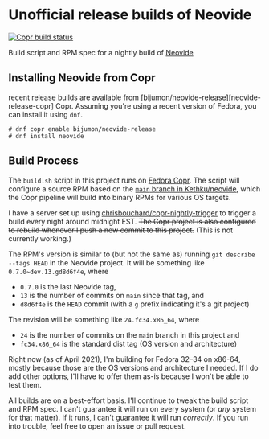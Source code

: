 # Unofficial release builds of Neovide

[![Copr build status][copr-status-image]][copr-neovide-nightly]

Build script and RPM spec for a nightly build of [Neovide][neovide]

## Installing Neovide from Copr

recent release builds are available from [bijumon/neovide-release][neovide-release-copr] Copr.
Assuming you're using a recent version of Fedora, you can install it using `dnf`.

```console
# dnf copr enable bijumon/neovide-release 
# dnf install neovide
```


## Build Process

The `build.sh` script in this project runs on [Fedora Copr][fedora-copr]. The
script will configure a source RPM based on the [`main` branch in
Kethku/neovide][neovide-main-branch], which the Copr pipeline will build into
binary RPMs for various OS targets.

I have a server set up using
[chrisbouchard/copr-nightly-trigger][copr-nightly-trigger] to trigger a build
every night around midnight EST. ~~The Copr project is also configured to
rebuild whenever I push a new commit to this project.~~ (This is not currently
working.)

The RPM's version is similar to (but not the same as) running `git describe
--tags HEAD` in the Neovide project. It will be something like
`0.7.0~dev.13.gd8d6f4e`, where

* `0.7.0` is the last Neovide tag,
* `13` is the number of commits on `main` since that tag, and
* `d8d6f4e` is the `HEAD` commit (with a `g` prefix indicating it's a git
  project)

The revision will be something like `24.fc34.x86_64`, where

* `24` is the number of commits on the `main` branch in this project and
* `fc34.x86_64` is the standard dist tag (OS version and architecture)

Right now (as of April 2021), I'm building for Fedora 32&ndash;34 on x86-64,
mostly because those are the OS versions and architecture I needed. If I do add
other options, I'll have to offer them as-is because I won't be able to test
them.

All builds are on a best-effort basis. I'll continue to tweak the build script
and RPM spec. I can't guarantee it will run on every system (or _any_ system
for that matter). If it runs, I can't guarantee it will run _correctly_. If you
run into trouble, feel free to open an issue or pull request.


[copr-neovide-nightly]: https://copr.fedorainfracloud.org/coprs/chrisbouchard/neovide-nightly/package/neovide/
[copr-nightly-trigger]: https://github.com/chrisbouchard/copr-nightly-trigger
[copr-status-image]: https://copr.fedorainfracloud.org/coprs/chrisbouchard/neovide-nightly/package/neovide/status_image/last_build.png
[fedora-copr]: https://copr.fedorainfracloud.org/
[neovide-nightly-project]: https://copr.fedorainfracloud.org/coprs/chrisbouchard/neovide-nightly
[neovide]: https://github.com/Kethku/neovide
[neovide-main-branch]: https://github.com/Kethku/neovide/commits/main
[neovim-nightly]: https://copr.fedorainfracloud.org/coprs/agriffis/neovim-nightly/
